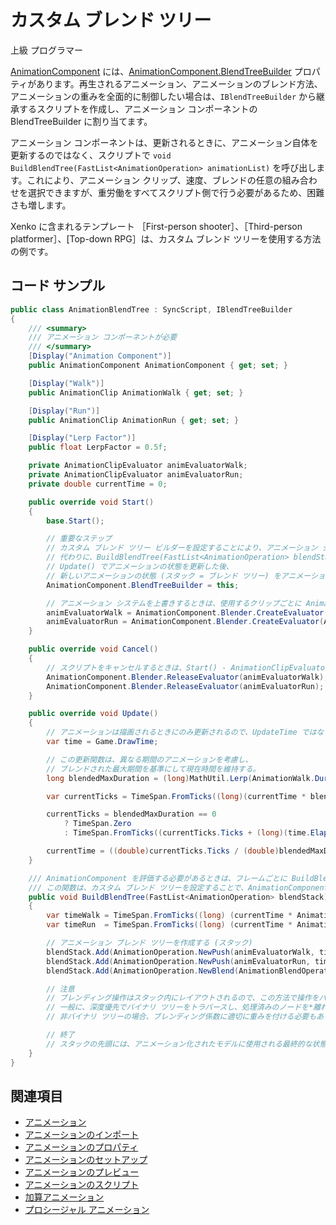 # カスタム ブレンド ツリー

<span class="label label-doc-level">上級</span>
<span class="label label-doc-audience">プログラマー</span>

[AnimationComponent](xref:SiliconStudio.Xenko.Engine.AnimationComponent) には、[AnimationComponent.BlendTreeBuilder](xref:SiliconStudio.Xenko.Engine.AnimationComponent#SiliconStudio_Xenko_Engine_AnimationComponent_BlendTreeBuilder) プロパティがあります。再生されるアニメーション、アニメーションのブレンド方法、アニメーションの重みを全面的に制御したい場合は、`IBlendTreeBuilder` から継承するスクリプトを作成し、アニメーション コンポーネントの BlendTreeBuilder に割り当てます。

アニメーション コンポーネントは、更新されるときに、アニメーション自体を更新するのではなく、スクリプトで `void BuildBlendTree(FastList<AnimationOperation> animationList)` を呼び出します。これにより、アニメーション クリップ、速度、ブレンドの任意の組み合わせを選択できますが、重労働をすべてスクリプト側で行う必要があるため、困難さも増します。

Xenko に含まれるテンプレート ［First-person shooter］、［Third-person platformer］、[Top-down RPG］は、カスタム ブレンド ツリーを使用する方法の例です。

## コード サンプル

```cs
public class AnimationBlendTree : SyncScript, IBlendTreeBuilder
{
    /// <summary>
    /// アニメーション コンポーネントが必要
    /// </summary>
    [Display("Animation Component")]
    public AnimationComponent AnimationComponent { get; set; }

    [Display("Walk")]
    public AnimationClip AnimationWalk { get; set; }

    [Display("Run")]
    public AnimationClip AnimationRun { get; set; }

    [Display("Lerp Factor")]
    public float LerpFactor = 0.5f;

    private AnimationClipEvaluator animEvaluatorWalk;
    private AnimationClipEvaluator animEvaluatorRun;
    private double currentTime = 0;

    public override void Start()
    {
        base.Start();

        // 重要なステップ
        // カスタム ブレンド ツリー ビルダーを設定することにより、アニメーション システムの既定の動作を上書きできる。
        // 代わりに、BuildBlendTree(FastList<AnimationOperation> blendStack) がフレームごとに呼び出される。
        // Update() でアニメーションの状態を更新した後、
        // 新しいアニメーションの状態 (スタック = ブレンド ツリー) をアニメーション システムに渡す必要がある。
        AnimationComponent.BlendTreeBuilder = this;

        // アニメーション システムを上書きするときは、使用するクリップごとに AnimationClipEvaluator を作成する必要がある。
        animEvaluatorWalk = AnimationComponent.Blender.CreateEvaluator(AnimationWalk);
        animEvaluatorRun = AnimationComponent.Blender.CreateEvaluator(AnimationRun);
    }

    public override void Cancel()
    {
        // スクリプトをキャンセルするときは、Start() - AnimationClipEvaluators で作成されたすべてのアニメーション リソースを忘れずに解放する。
        AnimationComponent.Blender.ReleaseEvaluator(animEvaluatorWalk);
        AnimationComponent.Blender.ReleaseEvaluator(animEvaluatorRun);
    }

    public override void Update()
    {
        // アニメーションは描画されるときにのみ更新されるので、UpdateTime ではなく DrawTime を使用する。
        var time = Game.DrawTime;

        // この更新関数は、異なる期間のアニメーションを考慮し、
        // ブレンドされた最大期間を基準にして現在時間を維持する。
        long blendedMaxDuration = (long)MathUtil.Lerp(AnimationWalk.Duration.Ticks, AnimationRun.Duration.Ticks, LerpFactor);

        var currentTicks = TimeSpan.FromTicks((long)(currentTime * blendedMaxDuration));

        currentTicks = blendedMaxDuration == 0
            ? TimeSpan.Zero
            : TimeSpan.FromTicks((currentTicks.Ticks + (long)(time.Elapsed.Ticks)) % blendedMaxDuration);

        currentTime = ((double)currentTicks.Ticks / (double)blendedMaxDuration);
    }

    /// AnimationComponent を評価する必要があるときは、フレームごとに BuildBlendTree がアニメーション システムから呼び出される。
    /// この関数は、カスタム ブレンド ツリーを設定することで、AnimationComponent の既定の動作を上書きする。
    public void BuildBlendTree(FastList<AnimationOperation> blendStack)
    {
        var timeWalk = TimeSpan.FromTicks((long) (currentTime * AnimationWalk.Duration.Ticks));
        var timeRun  = TimeSpan.FromTicks((long) (currentTime * AnimationRun.Duration.Ticks));

        // アニメーション ブレンド ツリーを作成する (スタック)
        blendStack.Add(AnimationOperation.NewPush(animEvaluatorWalk, timeWalk));    // 指定された時間に評価されるようにアニメーションの状態をプッシュする。
        blendStack.Add(AnimationOperation.NewPush(animEvaluatorRun, timeRun));      // 指定された時間に評価されるように別のアニメーションの状態をプッシュする。
        blendStack.Add(AnimationOperation.NewBlend(AnimationBlendOperation.LinearBlend, LerpFactor));   // 最後の 2 つの状態をポップして、係数とブレンドし、結果をプッシュして戻す。

        // 注意
        // ブレンディング操作はスタック内にレイアウトされるので、この方法で操作をパックする必要がある。
        // 一般に、深度優先でバイナリ ツリーをトラバースし、処理済みのノードを*離れる*ときに操作を追加することで十分である。
        // 非バイナリ ツリーの場合、ブレンディング係数に適切に重みを付ける必要もある。

        // 終了
        // スタックの先頭には、アニメーション化されたモデルに使用される最終的な状態が含まれるようになっている。
    }
}
```

## 関連項目

* [アニメーション](index.md)
* [アニメーションのインポート](import-animations.md)
* [アニメーションのプロパティ](animation-properties.md)
* [アニメーションのセットアップ](set-up-animations.md)
* [アニメーションのプレビュー](preview-animations.md)
* [アニメーションのスクリプト](animation-scripts.md)
* [加算アニメーション](additive-animation.md)
* [プロシージャル アニメーション](procedural-animation.md)
